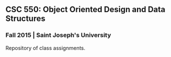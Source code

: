 ## CSC 550: Object Oriented Design and Data Structures 
### Fall 2015 | Saint Joseph's University

Repository of class assignments.
